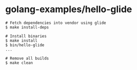 # golang-examples/hello-glide

```
# Fetch dependencies into vendor using glide
$ make install-deps

# Install binaries
$ make install
$ bin/hello-glide
...

# Remove all builds
$ make clean
```
